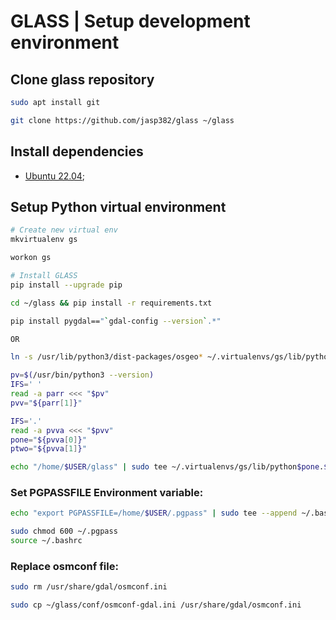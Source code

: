 GLASS | Setup development environment
================

## Clone glass repository

```Bash
sudo apt install git

git clone https://github.com/jasp382/glass ~/glass
```

## Install dependencies

* [Ubuntu 22.04](dep/ub22.md);

## Setup Python virtual environment

```Bash
# Create new virtual env
mkvirtualenv gs

workon gs

# Install GLASS
pip install --upgrade pip

cd ~/glass && pip install -r requirements.txt

pip install pygdal=="`gdal-config --version`.*"

OR 

ln -s /usr/lib/python3/dist-packages/osgeo* ~/.virtualenvs/gs/lib/python3.10/site-packages

pv=$(/usr/bin/python3 --version)
IFS=' '
read -a parr <<< "$pv"
pvv="${parr[1]}"

IFS='.'
read -a pvva <<< "$pvv"
pone="${pvva[0]}"
ptwo="${pvva[1]}"

echo "/home/$USER/glass" | sudo tee ~/.virtualenvs/gs/lib/python$pone.$ptwo/site-packages/glass.pth
```


### Set PGPASSFILE Environment variable:

```Bash
echo "export PGPASSFILE=/home/$USER/.pgpass" | sudo tee --append ~/.bashrc

sudo chmod 600 ~/.pgpass
source ~/.bashrc
```

### Replace osmconf file:

```Bash
sudo rm /usr/share/gdal/osmconf.ini

sudo cp ~/glass/conf/osmconf-gdal.ini /usr/share/gdal/osmconf.ini
```